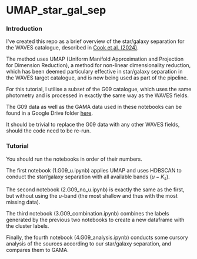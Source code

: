 # UMAP_star_gal_sep
 
### Introduction
I've created this repo as a brief overview of the star/galaxy separation for the WAVES catalogue, described in [Cook et al. (2024)](https://arxiv.org/abs/2406.11611). 

The method uses UMAP (Uniform Manifold Approximation and Projection for Dimension Reduction), a method for non-linear dimensionality reduction, which has been deemed particulary effective in star/galaxy separation in the WAVES target catalogue, and is now being used as part of the pipeline.

For this tutorial, I utilise a subset of the G09 catalogue, which uses the same photometry and is processed in exactly the same way as the WAVES fields. 

The G09 data as well as the GAMA data used in these notebooks can be found in a Google Drive folder [here](https://drive.google.com/drive/folders/1HaKHaa_uZQPCnYF70e-btLDitqiIsXbe?usp=sharing).

It should be trivial to replace the G09 data with any other WAVES fields, should the code need to be re-run.

### Tutorial
You should run the notebooks in order of their numbers.

The first notebook (1.G09_u.ipynb) applies UMAP and uses HDBSCAN to conduct the star/galaxy separation with all available bands ($u-K_s$).

The second notebook (2.G09_no_u.ipynb) is exactly the same as the first, but without using the $u$-band (the most shallow and thus with the most missing data). 

The third notebook (3.G09_combination.ipynb) combines the labels generated by the previous two notebooks to create a new dataframe with the cluster labels.

Finally, the fourth notebook (4.G09_analysis.ipynb) conducts some cursory analysis of the sources according to our star/galaxy separation, and compares them to GAMA.
